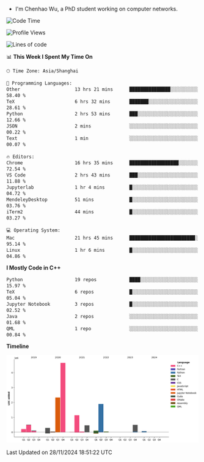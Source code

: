- I'm Chenhao Wu, a PhD student working on computer networks.

<!--START_SECTION:waka-->
![Code Time](http://img.shields.io/badge/Code%20Time-88%20hrs%2041%20mins-blue)

![Profile Views](http://img.shields.io/badge/Profile%20Views-8-blue)

![Lines of code](https://img.shields.io/badge/From%20Hello%20World%20I%27ve%20Written-12.4%20million%20lines%20of%20code-blue)

📊 **This Week I Spent My Time On** 

```text
🕑︎ Time Zone: Asia/Shanghai

💬 Programming Languages: 
Other                    13 hrs 21 mins      ███████████████░░░░░░░░░░   58.40 % 
TeX                      6 hrs 32 mins       ███████░░░░░░░░░░░░░░░░░░   28.61 % 
Python                   2 hrs 53 mins       ███░░░░░░░░░░░░░░░░░░░░░░   12.66 % 
JSON                     2 mins              ░░░░░░░░░░░░░░░░░░░░░░░░░   00.22 % 
Text                     1 min               ░░░░░░░░░░░░░░░░░░░░░░░░░   00.07 % 

🔥 Editors: 
Chrome                   16 hrs 35 mins      ██████████████████░░░░░░░   72.54 % 
VS Code                  2 hrs 43 mins       ███░░░░░░░░░░░░░░░░░░░░░░   11.88 % 
Jupyterlab               1 hr 4 mins         █░░░░░░░░░░░░░░░░░░░░░░░░   04.72 % 
MendeleyDesktop          51 mins             █░░░░░░░░░░░░░░░░░░░░░░░░   03.76 % 
iTerm2                   44 mins             █░░░░░░░░░░░░░░░░░░░░░░░░   03.27 % 

💻 Operating System: 
Mac                      21 hrs 45 mins      ████████████████████████░   95.14 % 
Linux                    1 hr 6 mins         █░░░░░░░░░░░░░░░░░░░░░░░░   04.86 % 
```

**I Mostly Code in C++** 

```text
Python                   19 repos            ████░░░░░░░░░░░░░░░░░░░░░   15.97 % 
TeX                      6 repos             █░░░░░░░░░░░░░░░░░░░░░░░░   05.04 % 
Jupyter Notebook         3 repos             █░░░░░░░░░░░░░░░░░░░░░░░░   02.52 % 
Java                     2 repos             ░░░░░░░░░░░░░░░░░░░░░░░░░   01.68 % 
QML                      1 repo              ░░░░░░░░░░░░░░░░░░░░░░░░░   00.84 % 
```



**Timeline**

![Lines of Code chart](https://raw.githubusercontent.com/Vito-Swift/Vito-Swift/main/assets/bar_graph.png)


 Last Updated on 28/11/2024 18:51:22 UTC
<!--END_SECTION:waka-->
